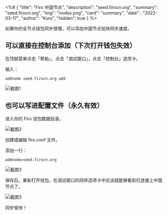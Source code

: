 <%# {
  "title": "Firo 中国节点",
  "description": "seed.firocn.org",
  "summary": "seed.firocn.org",
  "img": "nodes.png",
  "card": "summary",
  "date" : "2022-03-17",
  "author": "Kuro",
  "hidden": true
} %>

如果你的全节点钱包同步很慢，可以添加中国节点加快同步速度。

## 可以直接在控制台添加（下次打开钱包失效）

在顶部菜单点击「帮助」，点击「调试窗口」，点击「控制台」选项卡。

输入：
```
addnode seed.firocn.org add
```

![截图1](seed-screenshot1.webp#small#smallradius)

## 也可以写进配置文件（永久有效）

进入你的 Firo 钱包数据目录。

![截图2](seed-screenshot2.webp#small#smallradius)

创建或编辑 firo.conf 文件。

添加一行：
```
addnode=seed.firocn.org
```

![截图3](seed-screenshot3.webp#small#smallradius)

保存后，重新打开钱包，在调试窗口的同伴选项卡中应该就能够看到已连接上中国节点了。

![截图3](seed-screenshot4.webp#small#smallradius)

同步愉快！
